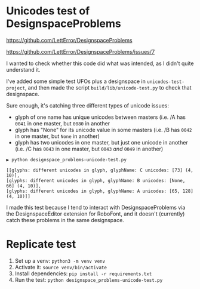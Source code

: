 # Unicodes test of DesignspaceProblems

https://github.com/LettError/DesignspaceProblems

https://github.com/LettError/DesignspaceProblems/issues/7

I wanted to check whether this code did what was intended, as I didn't quite understand it.

I've added some simple test UFOs plus a designspace in `unicodes-test-project`, and then made the script `build/lib/unicode-test.py` to check that designspace.

Sure enough, it's catching three different types of unicode issues:

- glyph of one name has unique unicodes between masters (i.e. /A has `0041` in one master, but `0080` in another
- glyph has "None" for its unicode value in some masters (i.e. /B has `0042` in one master, but `None` in another)
- glyph has two unicodes in one master, but just one unicode in another (i.e. /C has `0043` in one master, but `0043` _and_ `0049` in another)

```
▶ python designspace_problems-unicode-test.py

[[glyphs: different unicodes in glyph, glyphName: C unicodes: [73] (4, 10)],
[glyphs: different unicodes in glyph, glyphName: B unicodes: [None, 66] (4, 10)],
[glyphs: different unicodes in glyph, glyphName: A unicodes: [65, 128] (4, 10)]]
```

I made this test because I tend to interact with DesignspaceProblems via the DesignspaceEditor extension for RoboFont, and it doesn't (currently) catch these problems in the same designspace.

# Replicate test

1. Set up a venv: `python3 -m venv venv`
2. Activate it: `source venv/bin/activate`
3. Install dependencies: `pip install -r requirements.txt`
4. Run the test: `python designspace_problems-unicode-test.py`